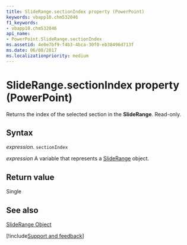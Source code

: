 ```yaml
---
title: SlideRange.sectionIndex property (PowerPoint)
keywords: vbapp10.chm532046
f1_keywords:
- vbapp10.chm532046
api_name:
- PowerPoint.SlideRange.sectionIndex
ms.assetid: 4e0e7bf9-f4b3-4bca-30f0-eb38496d713f
ms.date: 06/08/2017
ms.localizationpriority: medium
---
```



# SlideRange.sectionIndex property (PowerPoint)

Returns the index of the selected section in the **SlideRange**. Read-only.


## Syntax

_expression_. `sectionIndex`

_expression_ A variable that represents a [SlideRange](PowerPoint.SlideRange.md) object.


## Return value

Single


## See also


[SlideRange Object](PowerPoint.SlideRange.md)

[!include[Support and feedback](~/includes/feedback-boilerplate.md)]